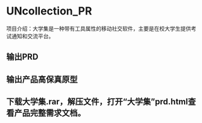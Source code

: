 # UNcollection_PR
项目介绍：大学集是一种带有工具属性的移动社交软件，主要是在校大学生提供考试通知和交流平台。
## 输出PRD
## 输出产品高保真原型
## 下载大学集.rar，解压文件，打开“大学集”prd.html查看产品完整需求文档。
